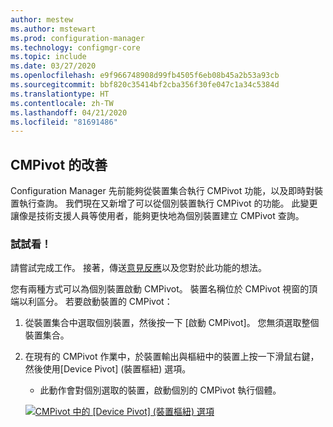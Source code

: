 ```yaml
---
author: mestew
ms.author: mstewart
ms.prod: configuration-manager
ms.technology: configmgr-core
ms.topic: include
ms.date: 03/27/2020
ms.openlocfilehash: e9f966748908d99fb4505f6eb08b45a2b53a93cb
ms.sourcegitcommit: bbf820c35414bf2cba356f30fe047c1a34c5384d
ms.translationtype: HT
ms.contentlocale: zh-TW
ms.lasthandoff: 04/21/2020
ms.locfileid: "81691486"
---
```

## <a name="improvements-to-cmpivot"></a><a name="bkmk_cmpivot"></a> CMPivot 的改善
<!--6518631-->
Configuration Manager 先前能夠從裝置集合執行 CMPivot 功能，以及即時對裝置執行查詢。 我們現在又新增了可以從個別裝置執行 CMPivot 的功能。 此變更讓像是技術支援人員等使用者，能夠更快地為個別裝置建立 CMPivot 查詢。  

### <a name="try-it-out"></a>試試看！

請嘗試完成工作。 接著，傳送[意見反應](../../technical-preview-2003.md#bkmk_feedback)以及您對於此功能的想法。

您有兩種方式可以為個別裝置啟動 CMPivot。 裝置名稱位於 CMPivot 視窗的頂端以利區分。 若要啟動裝置的 CMPivot：

1. 從裝置集合中選取個別裝置，然後按一下 [啟動 CMPivot]。 您無須選取整個裝置集合。
1. 在現有的 CMPivot 作業中，於裝置輸出與樞紐中的裝置上按一下滑鼠右鍵，然後使用[Device Pivot] \(裝置樞紐\) 選項。
   - 此動作會對個別選取的裝置，啟動個別的 CMPivot 執行個體。

   [![CMPivot 中的 [Device Pivot] \(裝置樞紐\) 選項](../../media/6518631-device-pivot.png)](../../media/6518631-device-pivot.png#lightbox)
